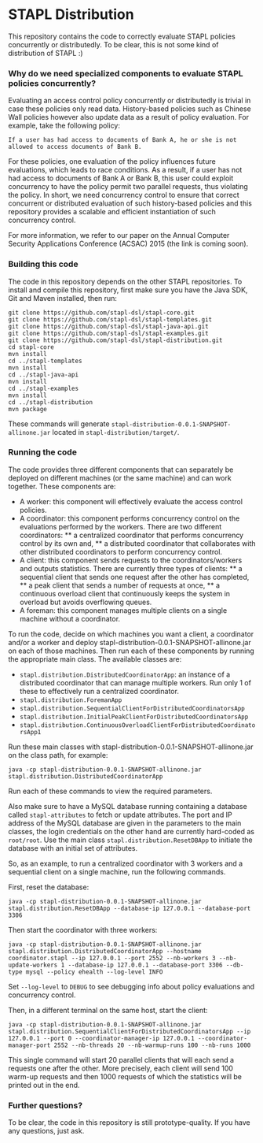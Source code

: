 # STAPL Distribution

This repository contains the code to correctly evaluate STAPL policies concurrently or distributedly. To be clear, this is not some kind of distribution of STAPL :)

### Why do we need specialized components to evaluate STAPL policies concurrently?

Evaluating an access control policy concurrently or distributedly is trivial in case these policies only read data. History-based policies such as Chinese Wall policies however also update data as a result of policy evaluation. For example, take the following policy:

```
If a user has had access to documents of Bank A, he or she is not allowed to access documents of Bank B.
```

For these policies, one evaluation of the policy influences future evaluations, which leads to race conditions. As a result, if a user has not had access to documents of Bank A or Bank B, this user could exploit concurrency to have the policy permit two parallel requests, thus violating the policy. In short, we need concurrency control to ensure that correct concurrent or distributed evaluation of such history-based policies and this repository provides a scalable and efficient instantiation of such concurrency control.

For more information, we refer to our paper on the Annual Computer Security Applications Conference (ACSAC) 2015 (the link is coming soon).

### Building this code

The code in this repository depends on the other STAPL repositories. To install and compile this repository, first make sure you have the Java SDK, Git and Maven installed, then run:

```
git clone https://github.com/stapl-dsl/stapl-core.git
git clone https://github.com/stapl-dsl/stapl-templates.git
git clone https://github.com/stapl-dsl/stapl-java-api.git
git clone https://github.com/stapl-dsl/stapl-examples.git
git clone https://github.com/stapl-dsl/stapl-distribution.git
cd stapl-core
mvn install
cd ../stapl-templates
mvn install
cd ../stapl-java-api
mvn install
cd ../stapl-examples
mvn install
cd ../stapl-distribution
mvn package
```

These commands will generate `stapl-distribution-0.0.1-SNAPSHOT-allinone.jar` located in `stapl-distribution/target/`.

### Running the code

The code provides three different components that can separately be deployed on different machines (or the same machine) and can work together. These components are:

* A worker: this component will effectively evaluate the access control policies.
* A coordinator: this component performs concurrency control on the evaluations performed by the workers. There are two different coordinators: 
** a centralized coordinator that performs concurrency control by its own and,
** a distributed coordinator that collaborates with other distributed coordinators to perform concurrency control.
* A client: this component sends requests to the coordinators/workers and outputs statistics. There are currently three types of clients: 
** a sequential client that sends one request after the other has completed,
** a peak client that sends a number of requests at once,
** a continuous overload client that continuously keeps the system in overload but avoids overflowing queues.
* A foreman: this component manages multiple clients on a single machine without a coordinator.

To run the code, decide on which machines you want a client, a coordinator and/or a worker and deploy stapl-distribution-0.0.1-SNAPSHOT-allinone.jar on each of those machines. Then run each of these components by running the appropriate main class. The available classes are:

* `stapl.distribution.DistributedCoordinatorApp`: an instance of a distributed coordinator that can manage multiple workers. Run only 1 of these to effectively run a centralized coordinator.
* `stapl.distribution.ForemanApp`
* `stapl.distribution.SequentialClientForDistributedCoordinatorsApp`
* `stapl.distribution.InitialPeakClientForDistributedCoordinatorsApp`
* `stapl.distribution.ContinuousOverloadClientForDistributedCoordinatorsApp1`

Run these main classes with stapl-distribution-0.0.1-SNAPSHOT-allinone.jar on the class path, for example:

```
java -cp stapl-distribution-0.0.1-SNAPSHOT-allinone.jar stapl.distribution.DistributedCoordinatorApp
```

Run each of these commands to view the required parameters.

Also make sure to have a MySQL database running containing a database called `stapl-attributes` to fetch or update attributes. The port and IP address of the MySQL database are given in the parameters to the main classes, the login credentials on the other hand are currently hard-coded as `root/root`. Use the main class `stapl.distribution.ResetDBApp` to initiate the database with an initial set of attributes.

So, as an example, to run a centralized coordinator with 3 workers and a sequential client on a single machine, run the following commands. 

First, reset the database:

```
java -cp stapl-distribution-0.0.1-SNAPSHOT-allinone.jar stapl.distribution.ResetDBApp --database-ip 127.0.0.1 --database-port 3306
```

Then start the coordinator with three workers:

```
java -cp stapl-distribution-0.0.1-SNAPSHOT-allinone.jar stapl.distribution.DistributedCoordinatorApp --hostname coordinator.stapl --ip 127.0.0.1 --port 2552 --nb-workers 3 --nb-update-workers 1 --database-ip 127.0.0.1 --database-port 3306 --db-type mysql --policy ehealth --log-level INFO
```

Set `--log-level` to `DEBUG` to see debugging info about policy evaluations and concurrency control.

Then, in a different terminal on the same host, start the client:

```
java -cp stapl-distribution-0.0.1-SNAPSHOT-allinone.jar stapl.distribution.SequentialClientForDistributedCoordinatorsApp --ip 127.0.0.1 --port 0 --coordinator-manager-ip 127.0.0.1 --coordinator-manager-port 2552 --nb-threads 20 --nb-warmup-runs 100 --nb-runs 1000
```

This single command will start 20 parallel clients that will each send a requests one after the other. More precisely, each client will send 100 warm-up requests and then 1000 requests of which the statistics will be printed out in the end.

### Further questions?

To be clear, the code in this repository is still prototype-quality. If you have any questions, just ask.
